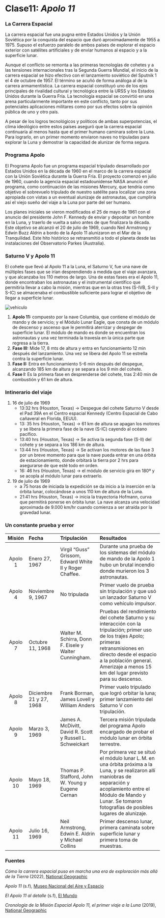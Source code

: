 # Clase11: *Apolo 11*

### La Carrera Espacial
La carrera espacial fue una pugna entre Estados Unidos y la Unión Soviética por la conquista del espacio que duró aproximadamente de 1955 a 1975. Supuso el esfuerzo paralelo de ambos países de explorar el espacio exterior con satélites artificiales y de enviar humanos al espacio y a la superficie lunar.

Aunque el conflicto se remonta a las primeras tecnologías de cohetes y a las tensiones internacionales tras la Segunda Guerra Mundial, el inicio de la carrera espacial se hizo efectivo con el lanzamiento soviético del Sputnik 1 el 4 de octubre de 1957. El término se acuñó de forma análoga al de la carrera armamentística. La carrera espacial constituyó uno de los ejes principales de rivalidad cultural y tecnológica entre la URSS y los Estados Unidos durante la Guerra Fría. La tecnología espacial se convirtió en una arena particularmente importante en este conflicto, tanto por sus potenciales aplicaciones militares como por sus efectos sobre la opinión pública de uno y otro país.

A pesar de los logros tecnológicos y políticos de ambas superpotencias, el clima ideológico entre estos países aseguró que la carrera espacial continuaría al menos hasta que el primer humano caminara sobre la Luna. Para lograrlo, en un primer momento enviaron naves no tripuladas para explorar la Luna y demostrar la capacidad de alunizar de forma segura.

### Programa Apolo
El Programa Apolo fue un programa espacial tripulado desarrollado por Estados Unidos en la década de 1960 en el marco de la carrera espacial con la Unión Soviética durante la Guerra Fría. El proyecto comenzó en julio de 1960, cuando la agencia espacial estadounidense NASA anunció el programa, como continuación de las misiones Mercury, que tendría como objetivo el sobrevuelo tripulado de nuestro satélite para localizar una zona apropiada con vistas a un eventual alunizaje de astronautas, que cumpliría así el viejo sueño del viaje a la Luna por parte del ser humano. 

Los planes iniciales se vieron modificados el 25 de mayo de 1961 con el anuncio del presidente John F. Kennedy de enviar y depositar un hombre en la Luna, y traerlo de vuelta a salvo antes de que finalizara la década. Este objetivo se alcanzó el 20 de julio de 1969, cuando Neil Armstrong y Edwin Buzz Aldrin a bordo de la Apolo 11 alunizaron en el Mar de la Tranquilidad. Este hito histórico se retransmitió a todo el planeta desde las instalaciones del Observatorio Parkes (Australia).

### Saturno V y Apolo 11
El cohete que llevó al Apolo 11 a la Luna, el Saturno V, fue una nave de múltiples fases que se irían desprendiendo a medida que el viaje avanzara, y que alcanzaba los 110 metros de largo. Una de estas fases era el Apolo 11, donde encontraban los astronautas y el instrumental científico que permitiría llevar a cabo la misión, mientras que en la otras tres (S-IVB, S-II y S-IC) se almacenaba el combustible suficiente para lograr el objetivo de llegar a superficie lunar.

![vehiculo](https://raw.githubusercontent.com/Programa-Apolo/Clase11/main/Apolo%2011.png)

1. **Apolo 11:** compuesto por la nave Columbia, que contiene el módulo de mando y de servicio; y el Módulo Lunar Eagle, que consta de un módulo de descenso y ascenso que le permitirá aterrizar y despegar de superficie lunar. El módulo de mando es donde se encuentran los astronautas y una vez terminada la travesía en la única parte que regresa a la tierra.
2. **Fase III:** Mide 17, 8 mts de altura y entra en funcionamiento 12 min después del lanzamiento. Una vez se libera del Apolo 11 se estrella contra la superficie lunar.
3. **Fase II:** Entra en funcionamiento 5-6 min después del despegue, alcanzando 185 km de altura y se separa a los 9 min del cohete. 
4. **Fase I:** Es la primera fase en desprenderse del cohete, tras 2:40 min de combustión y 61 km de altura.

### Intinerario del viaje
1. 16 de julio de 1969
   - 13:32 hrs (Houston, Texas) → Despegue del cohete Saturno V desde el Pad 39A en el Centro espacial Kennedy (Centro Espacial de Cabo cañaveral en Florida, EEUU). 
   - 13: 35 hrs (Houston, Texas) → 61 km de altura se apagan los motores y se libera la primera fase de la nave (S-IC) cayendo al océano pacífico.
   - 13:40 hrs (Houston, Texas) → Se activa la segunda fase (S-II) del cohete y se separa a los 186 km de altura.
   - 13:44 hrs (Houston, Texas) → Se activan los motores de las fase 3 por un breve momento para que la nave pueda entrar en una órbita de estacionamiento, donde orbitará la tierra por 2 hrs para asegurarse de que esté todo en orden.
   - 16: 46 hrs (Houston, Texas) → el módulo de servicio gira en 180º y se acopla al módulo lunar para extraerlo.
2. 19 de julio de 1969
   - a 75 horas de iniciada la expedición se da inicio a la inserción en la órbita lunar, colocándose a unos 110 km de altura de la Luna.
   - 21:41 hrs (Houston, Texas) → inicia la trayectoria Hofmann, curva que permitirá ponerse en órbita lunar. La nave alcanza una velocidad aproximada de 9.000 km/hr cuando comienza a ser atraída por la gravedad lunar.

### Un constante prueba y error

| Misión | Fecha | Tripulación | Resultados |
|:----:|:--------|:-----------------|:-----------------------------|
| Apolo 1 | Enero 27, 1967 | Virgil “Guss” Grissom, Edward White II y Roger Chaffee. | Durante una prueba de los sistemas del módulo de mando de la Apolo 1 hubo un brutal incendio donde murieron los 3 astronautas. |
| Apolo 4 | Noviembre 9, 1967 | No tripulada | Primer vuelo de prueba sin tripulación y que usó un lanzador Saturno V como vehículo impulsor. |
| Apolo 7 | Octubre 11, 1968 | Walter M. Schirra, Donn F. Eisele y Walter Cunningham. | Pruebas del rendimiento del cohete Saturno y su interacción con la tripulación; primer uso de los trajes Apolo; primeras retransmisiones en directo desde el espacio a la población general. Amerizaje a menos 15 km del lugar previsto para su descenso. |
| Apolo 8 | Diciembre 21 y 27, 1968 | Frank Borman, James Lovell y William Anders | Primer vuelo tripulado que logró orbitar la luna; primer lanzamiento del Saturno V con tripulación. |
| Apolo 9 | Marzo 3, 1969 | James A. McDivitt, David R. Scott y Russell L. Schweickart | Tercera misión tripulada del programa Apolo encargado de probar el módulo lunar en órbita terrestre. |
| Apolo 10 | Mayo 18, 1969 | Thomas P. Stafford, John W. Young y Eugene Cernan | Por primera vez se situó el módulo lunar L. M. en una órbita próxima a la Luna, y se realizaron allí maniobras de separación y acoplamiento entre el Módulo de Mando y Lunar. Se tomaron fotografías de posibles lugares de alunizaje. |
| Apolo 11 | Julio 16, 1969 | Neil Armstrong, Edwin E. Aldrin y Michael Collins | Primer descenso lunar, primera caminata sobre superficie lunar y primera toma de muestras. |

### Fuentes

*Cómo la carrera espacial puso en marcha una era de exploración más allá de la Tierra* (2022), [National Geographic](https://www.nationalgeographicla.com/ciencia/2022/04/como-la-carrera-espacial-puso-en-marcha-una-era-de-exploracion-mas-alla-de-la-tierra)

*Apolo 11* (s.f), [Museo Nacional del Aire y Espacio](https://airandspace.si.edu/about/acerca-del-museo-nacional-del-aire-y-el-espacio/apolo-11)

*El Apolo 11 al detalle* (s.f), [El Mundo](https://lab.elmundo.es/hombre-en-la-luna/apolo-11.html)

*Cronología de la Misión Espacial Apolo 11, el primer viaje a la Luna* (2019), [National Geographic](https://www.nationalgeographic.com.es/llegada-del-hombre-a-la-luna/cronologia-mision-apolo-11-primer-viaje-a-luna_14364)
